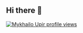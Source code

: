 ## Hi there 👋

[![Mykhailo Upir profile views](https://u8views.com/api/v1/github/profiles/180851835/views/day-week-month-total-count.svg)](https://u8views.com/github/MykhailoUpir)
<!--
**MykhailoUpir/MykhailoUpir** is a ✨ _special_ ✨ repository because its `README.md` (this file) appears on your GitHub profile.

Here are some ideas to get you started:

- 🔭 I’m currently working on ...
- 🌱 I’m currently learning ...
- 👯 I’m looking to collaborate on ...
- 🤔 I’m looking for help with ...
- 💬 Ask me about ...
- 📫 How to reach me: ...
- 😄 Pronouns: ...
- ⚡ Fun fact: ...
-->
